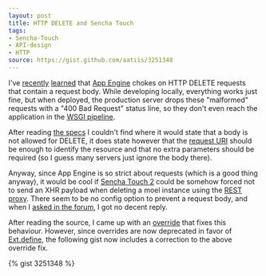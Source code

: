 ```yaml
---
layout: post
title: HTTP DELETE and Sencha Touch
tags:
- Sencha-Touch
- API-design
- HTTP
source: https://gist.github.com/aatiis/3251348
---
```


I've [recently][1] [learned][2] that [App Engine][3] chokes on HTTP DELETE
requests that contain a request body. While developing locally, everything
works just fine, but when deployed, the production server drops these
"malformed" requests with a "400 Bad Request" status line, so they don't even
reach the application in the [WSGI pipeline][5].

[1]: http://stackoverflow.com/q/2539394/252239
[2]: http://stackoverflow.com/a/3375122/252239
[3]: https://developers.google.com/appengine/
[5]: http://en.wikipedia.org/wiki/Web_Server_Gateway_Interface


After reading [the specs][4] I couldn't find where it would state that a body
is not allowed for DELETE, it does state however that the [request URI][6]
should be enough to identify the resource and that no extra parameters should
be required (so I guess many servers just ignore the body there).

[4]: http://www.w3.org/Protocols/rfc2616/rfc2616-sec9.html#sec9.7
[6]: http://www.w3.org/Protocols/rfc2616/rfc2616-sec5.html#sec5.1.2

Anyway, since App Engine is so strict about requests (which is a good thing
anyway), it would be cool if [Sencha Touch 2][7] could be somehow forced not to
send an XHR payload when deleting a moel instance using the [REST proxy][8].
There seem to be no config option to prevent a request body, and when I [asked
in the forum][9], I got no decent reply.

[7]: http://www.sencha.com/products/touch
[8]: http://docs.sencha.com/touch/2-0/#!/api/Ext.data.proxy.Rest
[9]: http://www.sencha.com/forum/showthread.php?233537

After reading the source, I came up with an [override][10] that fixes this
behaviour. However, since overrides are now deprecated in favor of
[Ext.define][11], the following gist now includes a correction to the above
override fix.

[10]: http://docs.sencha.com/touch/2-0/#!/api/Ext-method-override
[11]: http://docs.sencha.com/touch/2-0/#!/api/Ext-method-define

{% gist 3251348 %}
